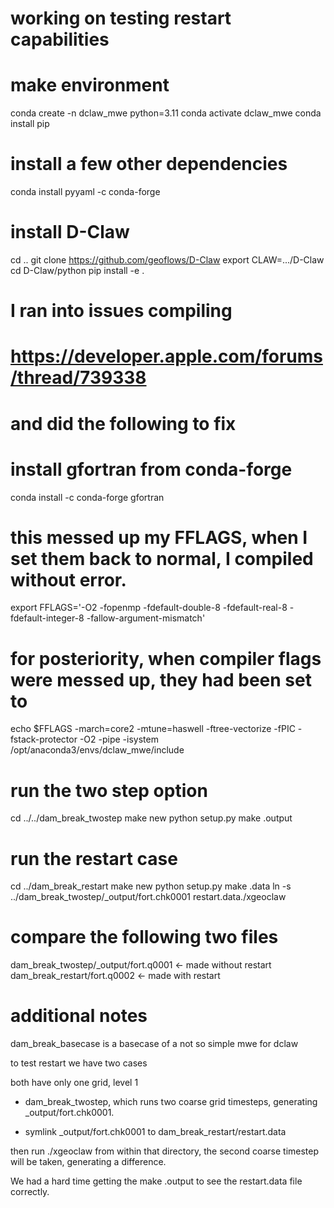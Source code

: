 # working on testing restart capabilities


# make environment
conda create -n dclaw_mwe python=3.11
conda activate dclaw_mwe
conda install pip

# install a few other dependencies
conda install pyyaml -c conda-forge

# install D-Claw
cd ..
git clone https://github.com/geoflows/D-Claw
export CLAW=.../D-Claw
cd D-Claw/python
pip install -e .

# I ran into issues compiling 
# https://developer.apple.com/forums/thread/739338
# and did the following to fix
# install gfortran from conda-forge
conda install -c conda-forge gfortran
# this messed up my FFLAGS, when I set them back to normal, I compiled without error.
export FFLAGS='-O2 -fopenmp -fdefault-double-8 -fdefault-real-8 -fdefault-integer-8 -fallow-argument-mismatch'

# for posteriority, when compiler flags were messed up, they had been set to 
echo $FFLAGS
-march=core2 -mtune=haswell -ftree-vectorize -fPIC -fstack-protector -O2 -pipe -isystem /opt/anaconda3/envs/dclaw_mwe/include

# run the two step option
cd ../../dam_break_twostep
make new
python setup.py
make .output

# run the restart case
cd ../dam_break_restart
make new
python setup.py
make .data
ln -s ../dam_break_twostep/_output/fort.chk0001 restart.data./xgeoclaw 

# compare the following two files
dam_break_twostep/_output/fort.q0001 <- made without restart
dam_break_restart/fort.q0002 <- made with restart


# additional notes

dam_break_basecase is a basecase of a not so simple mwe for dclaw

to test restart we have two cases 
 
both have only one grid, level 1

- dam_break_twostep, which runs two coarse grid timesteps, generating _output/fort.chk0001. 

- symlink _output/fort.chk0001 to dam_break_restart/restart.data

then run ./xgeoclaw from within that directory, the second coarse timestep will be taken, generating a difference.

We had a hard time getting the make .output to see the restart.data file correctly. 
